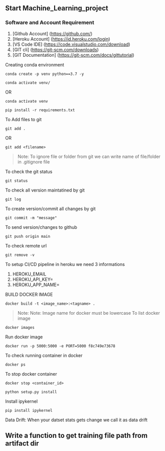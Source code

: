 ## Start Machine_Learning_project

### Software and Account Requirement

1. [Github Account] (https://github.com/)
2. [Heroku Account] (https://id.heroku.com/login) 
3. [VS Code IDE] (https://code.visualstudio.com/download) 
4. [GIT cli] (https://git-scm.com/downloads) 
5. [GIT Documentation] (https://git-scm.com/docs/gittutorial) 

Creating conda environment
```
conda create -p venv python==3.7 -y
```
```
conda activate venv/
```
OR
```
conda activate venv
```
```
pip install -r requirements.txt
```

To Add files to git
```
git add .
```
OR
```
git add <filename>
```
>Note: To ignore file or folder from git we can write name of file/folder in .gitignore file 

To check the git status
```
git status
```
To check all version maintatined by git
```
git log
```
To create version/commit all changes by git
```
git commit -m "message"
```

To send version/changes to github
```
git push origin main
```

To check remote url
```
git remove -v
```
To setup CI/CD pipeline in heroku we need 3 informations

1. HEROKU_EMAIL
2. HEROKU_API_KEY=
3. HEROKU_APP_NAME=

BUILD DOCKER IMAGE
```
docker build -t <image_name>:<tagname> .
```
>Note: Note: Image name for docker must be lowercase
To list docker image
```
docker images
```
Run docker image
```
docker run -p 5000:5000 -e PORT=5000 f8c749e73678
```
To check running container in docker
```
docker ps
```
To  stop docker container
```
docker stop <container_id>
```
```
python setup.py install
```
Install ipykernel
```
pip install ipykernel
```
Data Drift: When your datset stats gets change we call it as data drift

## Write a function to get training file path from artifact dir

